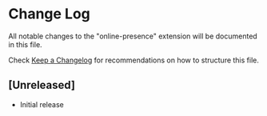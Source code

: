 # Change Log

All notable changes to the "online-presence" extension will be documented in this file.

Check [Keep a Changelog](http://keepachangelog.com/) for recommendations on how to structure this file.

## [Unreleased]

- Initial release